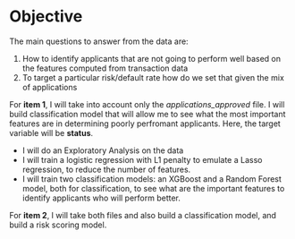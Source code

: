 # Objective 

The main questions to answer from the data are:
1. How to identify applicants that are not going to perform well based on the features computed from transaction data
2. To target a particular risk/default rate how do we set that given the mix of applications

For **item 1**, I will take into account only the *applications_approved* file. I will build classification model that will allow me to see what the most important features are in determining poorly perfromant applicants. Here, the target variable will be **status**.

- I will do an Exploratory Analysis on the data
- I will train a logistic regression with L1 penalty to emulate a Lasso regression, to reduce the number of features. 
- I will train two classification models: an XGBoost and a Random Forest model, both for classification, to see what are the important features to identify applicants who will perform better. 

For **item 2**, I will take both files and also build a classification model, and build a risk scoring model. 

